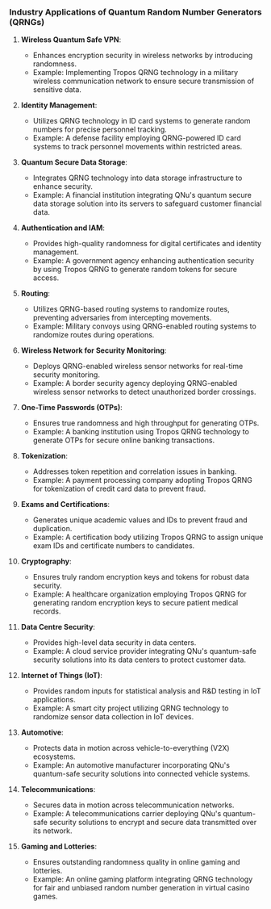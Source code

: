 ### Industry Applications of Quantum Random Number Generators (QRNGs)

1. **Wireless Quantum Safe VPN**:
   - Enhances encryption security in wireless networks by introducing randomness.
   - Example: Implementing Tropos QRNG technology in a military wireless communication network to ensure secure transmission of sensitive data.

2. **Identity Management**:
   - Utilizes QRNG technology in ID card systems to generate random numbers for precise personnel tracking.
   - Example: A defense facility employing QRNG-powered ID card systems to track personnel movements within restricted areas.

3. **Quantum Secure Data Storage**:
   - Integrates QRNG technology into data storage infrastructure to enhance security.
   - Example: A financial institution integrating QNu's quantum secure data storage solution into its servers to safeguard customer financial data.

4. **Authentication and IAM**:
   - Provides high-quality randomness for digital certificates and identity management.
   - Example: A government agency enhancing authentication security by using Tropos QRNG to generate random tokens for secure access.

5. **Routing**:
   - Utilizes QRNG-based routing systems to randomize routes, preventing adversaries from intercepting movements.
   - Example: Military convoys using QRNG-enabled routing systems to randomize routes during operations.

6. **Wireless Network for Security Monitoring**:
   - Deploys QRNG-enabled wireless sensor networks for real-time security monitoring.
   - Example: A border security agency deploying QRNG-enabled wireless sensor networks to detect unauthorized border crossings.

7. **One-Time Passwords (OTPs)**:
   - Ensures true randomness and high throughput for generating OTPs.
   - Example: A banking institution using Tropos QRNG technology to generate OTPs for secure online banking transactions.

8. **Tokenization**:
   - Addresses token repetition and correlation issues in banking.
   - Example: A payment processing company adopting Tropos QRNG for tokenization of credit card data to prevent fraud.

9. **Exams and Certifications**:
   - Generates unique academic values and IDs to prevent fraud and duplication.
   - Example: A certification body utilizing Tropos QRNG to assign unique exam IDs and certificate numbers to candidates.

10. **Cryptography**:
    - Ensures truly random encryption keys and tokens for robust data security.
    - Example: A healthcare organization employing Tropos QRNG for generating random encryption keys to secure patient medical records.

11. **Data Centre Security**:
    - Provides high-level data security in data centers.
    - Example: A cloud service provider integrating QNu's quantum-safe security solutions into its data centers to protect customer data.

12. **Internet of Things (IoT)**:
    - Provides random inputs for statistical analysis and R&D testing in IoT applications.
    - Example: A smart city project utilizing QRNG technology to randomize sensor data collection in IoT devices.

13. **Automotive**:
    - Protects data in motion across vehicle-to-everything (V2X) ecosystems.
    - Example: An automotive manufacturer incorporating QNu's quantum-safe security solutions into connected vehicle systems.

14. **Telecommunications**:
    - Secures data in motion across telecommunication networks.
    - Example: A telecommunications carrier deploying QNu's quantum-safe security solutions to encrypt and secure data transmitted over its network.

15. **Gaming and Lotteries**:
    - Ensures outstanding randomness quality in online gaming and lotteries.
    - Example: An online gaming platform integrating QRNG technology for fair and unbiased random number generation in virtual casino games.

